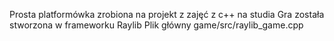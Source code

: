 Prosta platformówka zrobiona na projekt z zajęć z c++ na studia
Gra została stworzona w frameworku Raylib
Plik główny game/src/raylib_game.cpp
